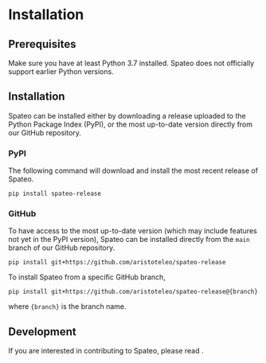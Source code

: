 # Installation

## Prerequisites

Make sure you have at least Python 3.7 installed. Spateo does not officially support earlier Python versions.

## Installation

Spateo can be installed either by downloading a release uploaded to the Python Package Index (PyPI), or the most up-to-date version directly from our GitHub repository.

### PyPI

The following command will download and install the most recent release of Spateo.

```
pip install spateo-release
```

### GitHub

To have access to the most up-to-date version (which may include features not yet in the PyPI version), Spateo can be installed directly from the `main` branch of our GitHub repository.

```
pip install git+https://github.com/aristoteleo/spateo-release
```

To install Spateo from a specific GitHub branch,

```
pip install git+https://github.com/aristoteleo/spateo-release@{branch}
```

where `{branch}` is the branch name.

## Development

If you are interested in contributing to Spateo, please read [](contributing/index).

[python]: https://www.python.org/downloads/
